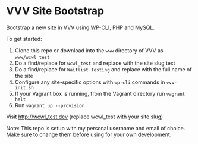 # VVV Site Bootstrap

Bootstrap a new site in [VVV](https://github.com/Varying-Vagrant-Vagrants/VVV) using [WP-CLI](http://wp-cli.org), PHP and MySQL.

To get started:

1. Clone this repo or download into the `www` directory of VVV as `www/wcwl_test`
2. Do a find/replace for `wcwl_test` and replace with the site slug text
3. Do a find/replace for `Waitlist Testing` and replace with the full name of the site
4. Configure any site-specific options with `wp-cli` commands in  `vvv-init.sh`
5. If your Vagrant box is running, from the Vagrant directory run `vagrant halt`
6. Run `vagrant up --provision`

Visit http://wcwl_test.dev (replace wcwl_test with your site slug)

Note: This repo is setup with my personal username and email of choice. Make sure to change them before using for your own development.
